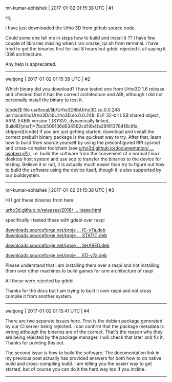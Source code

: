 mr-kumar-abhishek | 2017-01-02 01:15:38 UTC | #1

Hi, 

I have just downloaded the Urho 3D from github source code. 

Could some one tell me in steps how to build and install it ?? I have few couple of libraries missing when I ran cmake_rpi.sh from terminal. I have tried to get the binaries first for last 8 hours but gdebi rejected it all saying it i386 architecture.

Any help is appreciated.

-------------------------

weitjong | 2017-01-02 01:15:38 UTC | #2

Which binary did you download? I have tested one from Urho3D 1.6 release and checked that it has the correct architecture and ABI, although I did not personally install the binary to test it.

[code]$ file usr/local/lib/Urho3D/libUrho3D.so.0.0.248 
usr/local/lib/Urho3D/libUrho3D.so.0.0.248: ELF 32-bit LSB shared object, ARM, EABI5 version 1 (SYSV), dynamically linked, BuildID[sha1]=7bcb509136d934562cd19b4fa28f81378418c9fa, stripped[/code]
If you are just getting started, download and install the correct prebuilt binary package is the quickest way to try. After that, learn how to build from source yourself by using the preconfigured RPI sysroot and cross-compiler toolchain (see [urho3d.github.io/documentation/ ... aspberryPi](https://urho3d.github.io/documentation/HEAD/_building.html#Building_RaspberryPi)), i.e. build the software from the convenient of a normal Linux desktop host system and use scp to transfer the binaries to the device for testing. Believe it or not, it is actually much easier than try to figure out how to build the software using the device itself, though it is also supported by our buildsystem.

-------------------------

mr-kumar-abhishek | 2017-01-02 01:15:38 UTC | #3

Hi I got these binaries from here:

[urho3d.github.io/releases/2016/ ... lease.html](https://urho3d.github.io/releases/2016/08/08/urho3d-1.6-release.html)

specifically i tested these with gdebi over raspi


[downloads.sourceforge.net/proje ... IC-v7a.deb](https://downloads.sourceforge.net/project/urho3d/Urho3D/1.6/Urho3D-1.6-Raspberry-Pi-STATIC-v7a.deb)
[downloads.sourceforge.net/proje ... STATIC.deb](https://downloads.sourceforge.net/project/urho3d/Urho3D/1.6/Urho3D-1.6-Raspberry-Pi-STATIC.deb)


[downloads.sourceforge.net/proje ... SHARED.deb](https://downloads.sourceforge.net/project/urho3d/Urho3D/1.6/Urho3D-1.6-Raspberry-Pi-SHARED.deb)

[downloads.sourceforge.net/proje ... ED-v7a.deb](https://downloads.sourceforge.net/project/urho3d/Urho3D/1.6/Urho3D-1.6-Raspberry-Pi-SHARED-v7a.deb)


Please understand that I am installing them over a raspi and not installing them over other machines to build games for arm architecture of raspi

All these were rejected by gdebi.

Thanks for the docs  but I am trying to built it over raspi and not cross compile it from another system.

-------------------------

weitjong | 2017-01-02 01:15:41 UTC | #4

There are two separate issues here. First is the debian package generated by our CI server being rejected. I can confirm that the package metadata is wrong although the binaries are of the correct. That's the reason why they are being rejected by the package manager. I will check that later and fix it. Thanks for pointing this out.

The second issue is how to build the software. The documentation link in my previous post actually has provided answers for both how to do native build and cross-compiling build. I am telling you the easier way to get started, but of course you can do it the hard way too if you incline.

-------------------------

